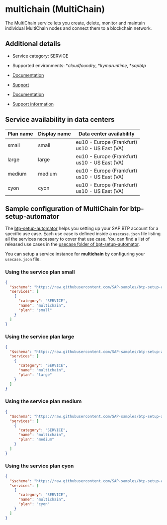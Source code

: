 # multichain (MultiChain)

The MultiChain service lets you create, delete, monitor and maintain individual MultiChain nodes and connect them to a blockchain network.

## Additional details
- Service category: SERVICE
- Supported environments: **cloudfoundry*, **kymaruntime*, **sapbtp*

- [Documentation](https://help.sap.com/viewer/p/MULTICHAIN/)
- [Support](https://help.sap.com/viewer/65de2977205c403bbc107264b8eccf4b/Cloud/en-US/5dd739823b824b539eee47b7860a00be.html)
- [Documentation](https://help.sap.com/viewer/p/MULTICHAIN)
- [Support information](https://support.sap.com)

## Service availability in data centers

| Plan name | Display name | Data center availability  |
|------|----------------|---------------------------|
|  small  |  small  | eu10 - Europe (Frankfurt)<br> us10 - US East (VA)  |
|  large  |  large  | eu10 - Europe (Frankfurt)<br> us10 - US East (VA)  |
|  medium  |  medium  | eu10 - Europe (Frankfurt)<br> us10 - US East (VA)  |
|  cyon  |  cyon  | eu10 - Europe (Frankfurt)<br> us10 - US East (VA)  |

## Sample configuration of **MultiChain** for btp-setup-automator

The [btp-setup-automator](https://github.com/SAP-samples/btp-setup-automator) helps you setting up your SAP BTP account for a specific use case. Each use case is defined inside a `usecase.json` file listing all the services necessary to cover that use case. You can find a list of released use cases in the [usecase folder of bpt-setup-automator](https://github.com/SAP-samples/btp-setup-automator/tree/main/usecases).

You can setup a service instance for **multichain** by configuring your `usecase.json` file.

### Using the service plan **small**

```json
{
  "$schema": "https://raw.githubusercontent.com/SAP-samples/btp-setup-automator/main/libs/btpsa-usecase.json",
  "services": [
    {
      "category": "SERVICE",
      "name": "multichain",
      "plan": "small"
    }
  ]
}
```

### Using the service plan **large**

```json
{
  "$schema": "https://raw.githubusercontent.com/SAP-samples/btp-setup-automator/main/libs/btpsa-usecase.json",
  "services": [
    {
      "category": "SERVICE",
      "name": "multichain",
      "plan": "large"
    }
  ]
}
```

### Using the service plan **medium**

```json
{
  "$schema": "https://raw.githubusercontent.com/SAP-samples/btp-setup-automator/main/libs/btpsa-usecase.json",
  "services": [
    {
      "category": "SERVICE",
      "name": "multichain",
      "plan": "medium"
    }
  ]
}
```

### Using the service plan **cyon**

```json
{
  "$schema": "https://raw.githubusercontent.com/SAP-samples/btp-setup-automator/main/libs/btpsa-usecase.json",
  "services": [
    {
      "category": "SERVICE",
      "name": "multichain",
      "plan": "cyon"
    }
  ]
}
```
